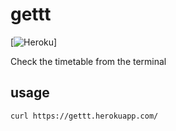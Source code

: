 # gettt

[![Heroku](https://heroku-badge.herokuapp.com/?app=gettt)]

Check the timetable from the terminal

## usage

```terminal
curl https://gettt.herokuapp.com/
```
